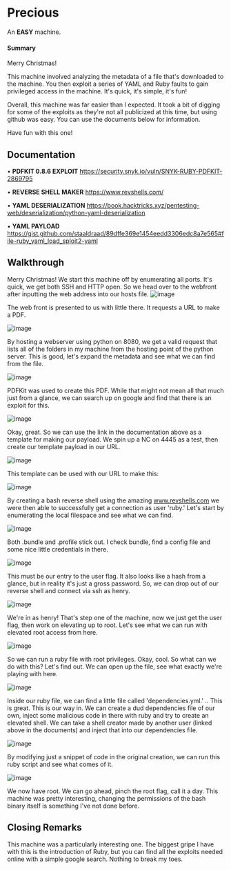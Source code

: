 <h1> Precious </h1>

An <b>EASY</b> machine.

<h4>Summary</h4>

Merry Christmas!

This machine involved analyzing the metadata of a file that's downloaded to the machine. You then exploit a series of YAML and Ruby faults to gain privileged access in the machine. It's quick, it's simple, it's fun!

Overall, this machine was far easier than I expected. It took a bit of digging for some of the exploits as they're not all publicized at this time, but using github was easy. You can use the documents below for information.

Have fun with this one!


<h2> Documentation </h2>

• <b>PDFKIT 0.8.6 EXPLOIT</b> https://security.snyk.io/vuln/SNYK-RUBY-PDFKIT-2869795

• <b>REVERSE SHELL MAKER</b> https://www.revshells.com/

• <b>YAML DESERIALIZATION</b> https://book.hacktricks.xyz/pentesting-web/deserialization/python-yaml-deserialization

• <b>YAML PAYLOAD</b> https://gist.github.com/staaldraad/89dffe369e1454eedd3306edc8a7e565#file-ruby_yaml_load_sploit2-yaml

<h2> Walkthrough </h2>

Merry Christmas! We start this machine off by enumerating all ports. It's quick, we get both SSH and HTTP open. So we head over to the webfront after inputting the web address into our hosts file.
![image](https://user-images.githubusercontent.com/115663211/209872937-6935a35a-7bb6-42c1-806d-336bbb026cd3.png)

The web front is presented to us with little there. It requests a URL to make a PDF.

![image](https://user-images.githubusercontent.com/115663211/209873530-06bcf004-c1e2-42da-9eae-c8b52f39c253.png)

By hosting a webserver using python on 8080, we get a valid request that lists all of the folders in my machine from the hosting point of the python server. This is good, let's expand the metadata and see what we can find from the file.

![image](https://user-images.githubusercontent.com/115663211/209873676-9d861ca6-e096-4d15-b27c-2c4212b971b7.png)

PDFKit was used to create this PDF. While that might not mean all that much just from a glance, we can search up on google and find that there is an exploit for this.

![image](https://user-images.githubusercontent.com/115663211/209873827-f1744c3a-60b1-4a8b-9c54-1997abe54195.png)

Okay, great. So we can use the link in the documentation above as a template for making our payload. We spin up a NC on 4445 as a test, then create our template payload in our URL.

![image](https://user-images.githubusercontent.com/115663211/209873957-0cd47cb1-a4b2-49cb-9859-0513faef580f.png)

This template can be used with our URL to make this:

![image](https://user-images.githubusercontent.com/115663211/209874265-b8b82363-0fd5-4143-a7f7-08f52f539248.png)

By creating a bash reverse shell using the amazing www.revshells.com we were then able to successfully get a connection as user 'ruby.' Let's start by enumerating the local filespace and see what we can find.

![image](https://user-images.githubusercontent.com/115663211/209874475-88142cfe-4a76-468e-a3bb-6b8f1a23ccd3.png)

Both .bundle and .profile stick out. I check bundle, find a config file and some nice little credentials in there.

![image](https://user-images.githubusercontent.com/115663211/209874516-7c703372-6be2-4f1e-a1c5-ed6125d7eefa.png)

This must be our entry to the user flag. It also looks like a hash from a glance, but in reality it's just a gross password. So, we can drop out of our reverse shell and connect via ssh as henry.

![image](https://user-images.githubusercontent.com/115663211/209874617-e633131f-7e93-41d9-b326-37c469a56abe.png)

We're in as henry! That's step one of the machine, now we just get the user flag, then work on elevating up to root. Let's see what we can run with elevated root access from here.

![image](https://user-images.githubusercontent.com/115663211/209874733-de69893a-bba2-42f6-b4d3-07a9e04596a4.png)

So we can run a ruby file with root privileges. Okay, cool. So what can we do with this? Let's find out. We can open up the file, see what exactly we're playing with here.

![image](https://user-images.githubusercontent.com/115663211/209874869-eb765282-9cbe-4d11-87c5-90a51e4b5c7f.png)

Inside our ruby file, we can find a little file called 'dependencies.yml.' .. This is great. This is our way in. We can create a dud dependencies file of our own, inject some malicious code in there with ruby and try to create an elevated shell. We can take a shell creator made by another user (linked above in the documents) and inject that into our dependencies file.

![image](https://user-images.githubusercontent.com/115663211/209875636-857ac6b4-f54e-4667-a0b7-ba34cf3baa64.png)

By modifying just a snippet of code in the original creation, we can run this ruby script and see what comes of it.

![image](https://user-images.githubusercontent.com/115663211/209876756-85a419c7-6e04-4489-902e-32c1d88b0794.png)

We now have root. We can go ahead, pinch the root flag, call it a day. This machine was pretty interesting, changing the permissions of the bash binary itself is something I've not done before.

<h2> Closing Remarks </h2>

This machine was a particularly interesting one. The biggest gripe I have with this is the introduction of Ruby, but you can find all the exploits needed online with a simple google search. Nothing to break my toes.


